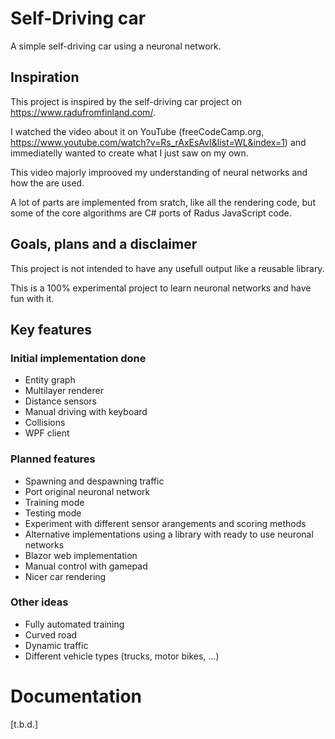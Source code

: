 # Self-Driving car
A simple self-driving car using a neuronal network.

## Inspiration
This project is inspired by the self-driving car project on https://www.radufromfinland.com/.

I watched the video about it on YouTube (freeCodeCamp.org, https://www.youtube.com/watch?v=Rs_rAxEsAvI&list=WL&index=1) and immediatelly wanted to create what I just saw on my own.

This video majorly improoved my understanding of neural networks and how the are used.

A lot of parts are implemented from sratch, like all the rendering code, but some of the core algorithms are C# ports of Radus JavaScript code.

## Goals, plans and a disclaimer
This project is not intended to have any usefull output like a reusable library.

This is a 100% experimental project to learn neuronal networks and have fun with it.

## Key features
### Initial implementation done
- Entity graph
- Multilayer renderer
- Distance sensors
- Manual driving with keyboard
- Collisions
- WPF client
 
### Planned features
- Spawning and despawning traffic
- Port original neuronal network
- Training mode
- Testing mode
- Experiment with different sensor arangements and scoring methods
- Alternative implementations using a library with ready to use neuronal networks 
- Blazor web implementation
- Manual control with gamepad
- Nicer car rendering
 
### Other ideas
- Fully automated training
- Curved road
- Dynamic traffic
- Different vehicle types (trucks, motor bikes, ...)
 
# Documentation
[t.b.d.]
